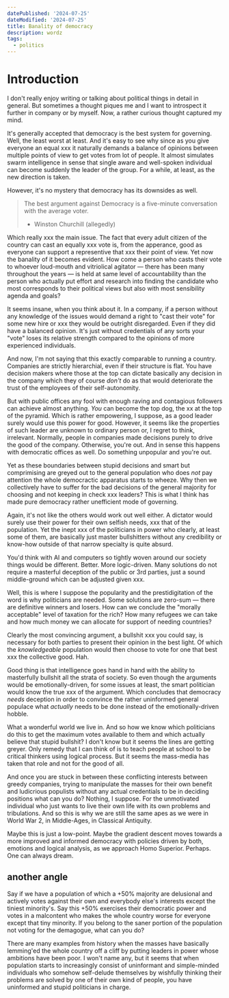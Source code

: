 ```yaml
---
datePublished: '2024-07-25'
dateModified: '2024-07-25'
title: Banality of democracy
description: wordz
tags:
  - politics
---
```


# Introduction

I don't really enjoy writing or talking about political things in detail in general. But sometimes a thought piques me and I want to introspect it further in company or by myself. Now, a rather curious thought captured my mind.

It's generally accepted that democracy is the best system for governing. Well, the least worst at least. And it's easy to see why since as you give everyone an equal xxx it naturally demands a balance of opinions between multiple points of view to get votes from lot of people. It almost simulates swarm intelligence in sense that single aware and well-spoken individual can become suddenly the leader of the group. For a while, at least, as the new direction is taken.

However, it's no mystery that democracy has its downsides as well.

> The best argument against Democracy is a five-minute conversation with the average voter.
>
> - Winston Churchill (allegedly)

Which really xxx the main issue. The fact that every adult citizen of the country can cast an equally xxx vote is, from the apperance, good as everyone can support a representive that xxx their point of view. Yet now the banality of it becomes evident. How come a person who casts their vote to whoever loud-mouth and vitriolical agitator — there has been many throughout the years — is held at same level of accountability than the person who actually put effort and research into finding the candidate who most corresponds to their political views but also with most sensibility agenda and goals?

It seems insane, when you think about it. In a company, if a person without any knowledge of the issues would demand a right to "cast their vote" for some new hire or xxx they would be outright disregarded. Even if they did have a balanced opinion. It's just without credentials of any sorts your "vote" loses its relative strength compared to the opinions of more experienced individuals.

And now, I'm not saying that this exactly comparable to running a country. Companies are strictly hierarchial, even if their structure is flat. You have decision makers where those at the top can dictate basically any decision in the company which they of course _don't_ do as that would deteriorate the trust of the employees of their self-autonomity.

But with public offices any fool with enough raving and contagious followers can achieve almost anything. _You_ can become the top dog, the xx at the top of the pyramid. Which is rather empowering, I suppose, as a good leader surely would use this power for good. However, it seems like the properties of such leader are unknown to ordinary person or, I regret to think, irrelevant. Normally, people in companies made decisions purely to drive the good of the company. Otherwise, you're out. And in sense this happens with democratic offices as well. Do something unpopular and you're out.

Yet as these boundaries between stupid decisions and smart but comprimising are greyed out to the general population who does _not_ pay attention the whole democractic apparatus starts to wheeze. Why then we collectively have to suffer for the bad decisions of the general majority for choosing and not keeping in check xxx leaders? This is what I think has made pure democracy rather unefficient mode of governing.

Again, it's not like the others would work out well either. A dictator would surely use their power for their own selfish needs, xxx that of the population. Yet the inept xxx of the politicians in power who clearly, at least some of them, are basically just master bullshitters without any credibility or know-how outside of that narrow specialty is quite absurd.

You'd think with AI and computers so tightly woven around our society things would be different. Better. More logic-driven. Many solutions do not require a masterful deception of the public or 3rd parties, just a sound middle-ground which can be adjusted given xxx.

Well, this is where I suppose the popularity and the prestidigitation of the word is why politicians are needed. Some solutions are zero-sum — there are definitive winners and losers. How can we conclude the "morally acceptable" level of taxation for the rich? How many refugees we can take and how much money we can allocate for support of needing countries?

Clearly the most convincing argument, a bullshit xxx you could say, is necessary for both parties to present their opinion in the best light. Of which the _knowledgeable_ population would then choose to vote for one that best xxx the collective good. Hah.

Good thing is that intelligence goes hand in hand with the ability to masterfully bullshit all the strata of society. So even though the arguments would be emotionally-driven, for some issues at least, the smart politician would know the true xxx of the argument. Which concludes that democracy _needs_ deception in order to convince the rather uninformed general populace what _actually_ needs to be done instead of the emotionally-driven hobble.

What a wonderful world we live in. And so how we know which politicians do this to get the maximum votes available to them and which actually believe that stupid bullshit? I don't know but it seems the lines are getting greyer. Only remedy that I can think of is to teach people at school to be critical thinkers using logical process. But it seems the mass-media has taken that role and not for the good of all.

And once you are stuck in between these conflicting interests between greedy companies, trying to manipulate the masses for their own benefit and ludicrious populists without any actual credentials to be in deciding positions what can you do? Nothing, I suppose. For the unmotivated individual who just wants to live their own life with its own problems and tribulations. And so this is why we are still the same apes as we were in World War 2, in Middle-Ages, in Classical Antiquity.

Maybe this is just a low-point. Maybe the gradient descent moves towards a more improved and informed democracy with policies driven by both, emotions and logical analysis, as we approach Homo Superior. Perhaps. One can always dream.

## another angle

Say if we have a population of which a +50% majority are delusional and actively votes against their own and everybody else's interests except the tiniest minority's. Say this +50% exercises their democratic power and votes in a malcontent who makes the whole country worse for everyone except that tiny minority. If you belong to the saner portion of the population not voting for the demagogue, what can you do?

There are many examples from history when the masses have basically lemming'ed the whole country off a cliff by putting leaders in power whose ambitions have been poor. I won't name any, but it seems that when population starts to increasingly consist of uninformant and simple-minded individuals who somehow self-delude themselves by wishfully thinking their problems are solved by one of their own kind of people, you have uninformed and stupid politicians in charge.
